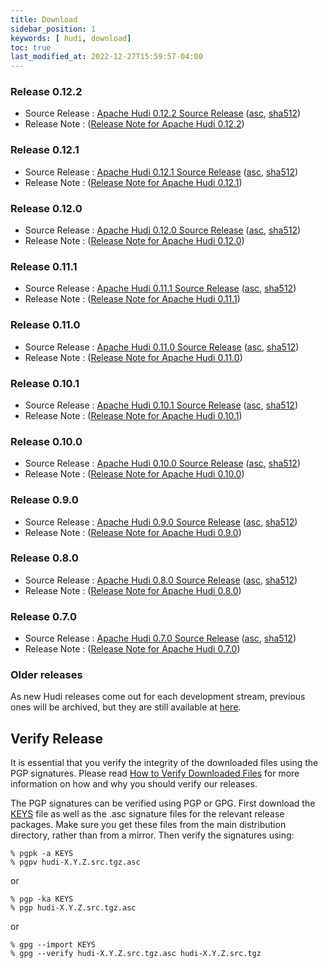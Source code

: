 ```yaml
---
title: Download
sidebar_position: 1
keywords: [ hudi, download]
toc: true
last_modified_at: 2022-12-27T15:59:57-04:00
---
```


### Release 0.12.2
* Source Release : [Apache Hudi 0.12.2 Source Release](https://www.apache.org/dyn/closer.lua/hudi/0.12.2/hudi-0.12.2.src.tgz) ([asc](https://downloads.apache.org/hudi/0.12.2/hudi-0.12.2.src.tgz.asc), [sha512](https://downloads.apache.org/hudi/0.12.2/hudi-0.12.2.src.tgz.sha512))
* Release Note : ([Release Note for Apache Hudi 0.12.2](/releases/release-0.12.2))

### Release 0.12.1
* Source Release : [Apache Hudi 0.12.1 Source Release](https://www.apache.org/dyn/closer.lua/hudi/0.12.1/hudi-0.12.1.src.tgz) ([asc](https://downloads.apache.org/hudi/0.12.1/hudi-0.12.1.src.tgz.asc), [sha512](https://downloads.apache.org/hudi/0.12.1/hudi-0.12.1.src.tgz.sha512))
* Release Note : ([Release Note for Apache Hudi 0.12.1](/releases/release-0.12.1))

### Release 0.12.0
* Source Release : [Apache Hudi 0.12.0 Source Release](https://www.apache.org/dyn/closer.lua/hudi/0.12.0/hudi-0.12.0.src.tgz) ([asc](https://downloads.apache.org/hudi/0.12.0/hudi-0.12.0.src.tgz.asc), [sha512](https://downloads.apache.org/hudi/0.12.0/hudi-0.12.0.src.tgz.sha512))
* Release Note : ([Release Note for Apache Hudi 0.12.0](/releases/release-0.12.0))

### Release 0.11.1
* Source Release : [Apache Hudi 0.11.1 Source Release](https://www.apache.org/dyn/closer.lua/hudi/0.11.1/hudi-0.11.1.src.tgz) ([asc](https://downloads.apache.org/hudi/0.11.1/hudi-0.11.1.src.tgz.asc), [sha512](https://downloads.apache.org/hudi/0.11.1/hudi-0.11.1.src.tgz.sha512))
* Release Note : ([Release Note for Apache Hudi 0.11.1](/releases/release-0.11.1))

### Release 0.11.0
* Source Release : [Apache Hudi 0.11.0 Source Release](https://www.apache.org/dyn/closer.lua/hudi/0.11.0/hudi-0.11.0.src.tgz) ([asc](https://downloads.apache.org/hudi/0.11.0/hudi-0.11.0.src.tgz.asc), [sha512](https://downloads.apache.org/hudi/0.11.0/hudi-0.11.0.src.tgz.sha512))
* Release Note : ([Release Note for Apache Hudi 0.11.0](/releases/release-0.11.0))

### Release 0.10.1
* Source Release : [Apache Hudi 0.10.1 Source Release](https://www.apache.org/dyn/closer.lua/hudi/0.10.1/hudi-0.10.1.src.tgz) ([asc](https://downloads.apache.org/hudi/0.10.1/hudi-0.10.1.src.tgz.asc), [sha512](https://downloads.apache.org/hudi/0.10.1/hudi-0.10.1.src.tgz.sha512))
* Release Note : ([Release Note for Apache Hudi 0.10.1](/releases/release-0.10.1))

### Release 0.10.0
* Source Release : [Apache Hudi 0.10.0 Source Release](https://www.apache.org/dyn/closer.lua/hudi/0.10.0/hudi-0.10.0.src.tgz) ([asc](https://downloads.apache.org/hudi/0.10.0/hudi-0.10.0.src.tgz.asc), [sha512](https://downloads.apache.org/hudi/0.10.0/hudi-0.10.0.src.tgz.sha512))
* Release Note : ([Release Note for Apache Hudi 0.10.0](/releases/release-0.10.0))

### Release 0.9.0
* Source Release : [Apache Hudi 0.9.0 Source Release](https://www.apache.org/dyn/closer.lua/hudi/0.9.0/hudi-0.9.0.src.tgz) ([asc](https://downloads.apache.org/hudi/0.9.0/hudi-0.9.0.src.tgz.asc), [sha512](https://downloads.apache.org/hudi/0.9.0/hudi-0.9.0.src.tgz.sha512))
* Release Note : ([Release Note for Apache Hudi 0.9.0](/releases/release-0.9.0))

### Release 0.8.0
* Source Release : [Apache Hudi 0.8.0 Source Release](https://www.apache.org/dyn/closer.lua/hudi/0.8.0/hudi-0.8.0.src.tgz) ([asc](https://downloads.apache.org/hudi/0.8.0/hudi-0.8.0.src.tgz.asc), [sha512](https://downloads.apache.org/hudi/0.8.0/hudi-0.8.0.src.tgz.sha512))
* Release Note : ([Release Note for Apache Hudi 0.8.0](/releases/release-0.8.0))

### Release 0.7.0
* Source Release : [Apache Hudi 0.7.0 Source Release](https://www.apache.org/dyn/closer.lua/hudi/0.7.0/hudi-0.7.0.src.tgz) ([asc](https://downloads.apache.org/hudi/0.7.0/hudi-0.7.0.src.tgz.asc), [sha512](https://downloads.apache.org/hudi/0.7.0/hudi-0.7.0.src.tgz.sha512))
* Release Note : ([Release Note for Apache Hudi 0.7.0](/releases/release-0.7.0))

### Older releases
As new Hudi releases come out for each development stream, previous ones will be archived, but they are still available at [here](https://archive.apache.org/dist/hudi/). 

## Verify Release

It is essential that you verify the integrity of the downloaded files using the PGP signatures. Please read [How to Verify Downloaded Files](https://www.apache.org/info/verification.html)
for more information on how and why you should verify our releases.

The PGP signatures can be verified using PGP or GPG. First download the [KEYS](https://downloads.apache.org/hudi/KEYS) file as well as the
.asc signature files for the relevant release packages. Make sure you get these files from the main distribution directory, rather than from
a mirror. Then verify the signatures using:

```
% pgpk -a KEYS
% pgpv hudi-X.Y.Z.src.tgz.asc
```

or

```
% pgp -ka KEYS
% pgp hudi-X.Y.Z.src.tgz.asc
```

or

```
% gpg --import KEYS
% gpg --verify hudi-X.Y.Z.src.tgz.asc hudi-X.Y.Z.src.tgz
```